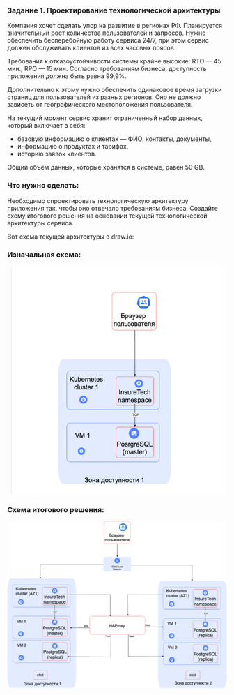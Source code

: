 ### Задание 1. Проектирование технологической архитектуры
Компания хочет сделать упор на развитие в регионах РФ. Планируется значительный рост количества пользователей и запросов. 
Нужно обеспечить бесперебойную работу сервиса 24/7, при этом сервис должен обслуживать клиентов из всех часовых поясов.

Требования к отказоустойчивости системы крайне высокие: RTO — 45 мин., RPO — 15 мин. 
Согласно требованиям бизнеса, доступность приложения должна быть равна 99,9%.

Дополнительно к этому нужно обеспечить одинаковое время загрузки страниц для пользователей из разных регионов. 
Оно не должно зависеть от географического местоположения пользователя.

На текущий момент сервис хранит ограниченный набор данных, который включает в себя:
* базовую информацию о клиентах — ФИО, контакты, документы,
* информацию о продуктах и тарифах,
* историю заявок клиентов.

Общий объём данных, которые хранятся в системе, равен 50 GB.

### Что нужно сделать:
Необходимо спроектировать технологическую архитектуру приложения так, чтобы оно отвечало требованиям бизнеса. 
Создайте схему итогового решения на основании текущей технологической архитектуры сервиса.

Вот схема текущей архитектуры в draw.io:

### Изначальная схема:
![img.png](as-is.png)

### Схема итогового решения:
![insure_tech_tech_arch_to_be.drawio.png](insure_tech_tech_arch_to_be.drawio.png)
